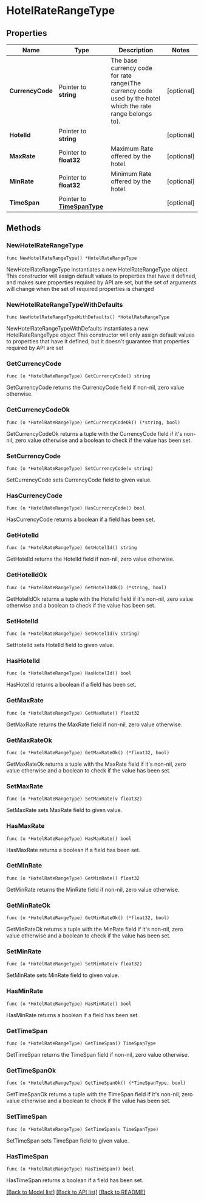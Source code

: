# HotelRateRangeType

## Properties

Name | Type | Description | Notes
------------ | ------------- | ------------- | -------------
**CurrencyCode** | Pointer to **string** | The base currency code for rate range(The currency code used by the hotel which the rate range belongs to). | [optional] 
**HotelId** | Pointer to **string** |  | [optional] 
**MaxRate** | Pointer to **float32** | Maximum Rate offered by the hotel. | [optional] 
**MinRate** | Pointer to **float32** | Minimum Rate offered by the hotel. | [optional] 
**TimeSpan** | Pointer to [**TimeSpanType**](TimeSpanType.md) |  | [optional] 

## Methods

### NewHotelRateRangeType

`func NewHotelRateRangeType() *HotelRateRangeType`

NewHotelRateRangeType instantiates a new HotelRateRangeType object
This constructor will assign default values to properties that have it defined,
and makes sure properties required by API are set, but the set of arguments
will change when the set of required properties is changed

### NewHotelRateRangeTypeWithDefaults

`func NewHotelRateRangeTypeWithDefaults() *HotelRateRangeType`

NewHotelRateRangeTypeWithDefaults instantiates a new HotelRateRangeType object
This constructor will only assign default values to properties that have it defined,
but it doesn't guarantee that properties required by API are set

### GetCurrencyCode

`func (o *HotelRateRangeType) GetCurrencyCode() string`

GetCurrencyCode returns the CurrencyCode field if non-nil, zero value otherwise.

### GetCurrencyCodeOk

`func (o *HotelRateRangeType) GetCurrencyCodeOk() (*string, bool)`

GetCurrencyCodeOk returns a tuple with the CurrencyCode field if it's non-nil, zero value otherwise
and a boolean to check if the value has been set.

### SetCurrencyCode

`func (o *HotelRateRangeType) SetCurrencyCode(v string)`

SetCurrencyCode sets CurrencyCode field to given value.

### HasCurrencyCode

`func (o *HotelRateRangeType) HasCurrencyCode() bool`

HasCurrencyCode returns a boolean if a field has been set.

### GetHotelId

`func (o *HotelRateRangeType) GetHotelId() string`

GetHotelId returns the HotelId field if non-nil, zero value otherwise.

### GetHotelIdOk

`func (o *HotelRateRangeType) GetHotelIdOk() (*string, bool)`

GetHotelIdOk returns a tuple with the HotelId field if it's non-nil, zero value otherwise
and a boolean to check if the value has been set.

### SetHotelId

`func (o *HotelRateRangeType) SetHotelId(v string)`

SetHotelId sets HotelId field to given value.

### HasHotelId

`func (o *HotelRateRangeType) HasHotelId() bool`

HasHotelId returns a boolean if a field has been set.

### GetMaxRate

`func (o *HotelRateRangeType) GetMaxRate() float32`

GetMaxRate returns the MaxRate field if non-nil, zero value otherwise.

### GetMaxRateOk

`func (o *HotelRateRangeType) GetMaxRateOk() (*float32, bool)`

GetMaxRateOk returns a tuple with the MaxRate field if it's non-nil, zero value otherwise
and a boolean to check if the value has been set.

### SetMaxRate

`func (o *HotelRateRangeType) SetMaxRate(v float32)`

SetMaxRate sets MaxRate field to given value.

### HasMaxRate

`func (o *HotelRateRangeType) HasMaxRate() bool`

HasMaxRate returns a boolean if a field has been set.

### GetMinRate

`func (o *HotelRateRangeType) GetMinRate() float32`

GetMinRate returns the MinRate field if non-nil, zero value otherwise.

### GetMinRateOk

`func (o *HotelRateRangeType) GetMinRateOk() (*float32, bool)`

GetMinRateOk returns a tuple with the MinRate field if it's non-nil, zero value otherwise
and a boolean to check if the value has been set.

### SetMinRate

`func (o *HotelRateRangeType) SetMinRate(v float32)`

SetMinRate sets MinRate field to given value.

### HasMinRate

`func (o *HotelRateRangeType) HasMinRate() bool`

HasMinRate returns a boolean if a field has been set.

### GetTimeSpan

`func (o *HotelRateRangeType) GetTimeSpan() TimeSpanType`

GetTimeSpan returns the TimeSpan field if non-nil, zero value otherwise.

### GetTimeSpanOk

`func (o *HotelRateRangeType) GetTimeSpanOk() (*TimeSpanType, bool)`

GetTimeSpanOk returns a tuple with the TimeSpan field if it's non-nil, zero value otherwise
and a boolean to check if the value has been set.

### SetTimeSpan

`func (o *HotelRateRangeType) SetTimeSpan(v TimeSpanType)`

SetTimeSpan sets TimeSpan field to given value.

### HasTimeSpan

`func (o *HotelRateRangeType) HasTimeSpan() bool`

HasTimeSpan returns a boolean if a field has been set.


[[Back to Model list]](../README.md#documentation-for-models) [[Back to API list]](../README.md#documentation-for-api-endpoints) [[Back to README]](../README.md)


